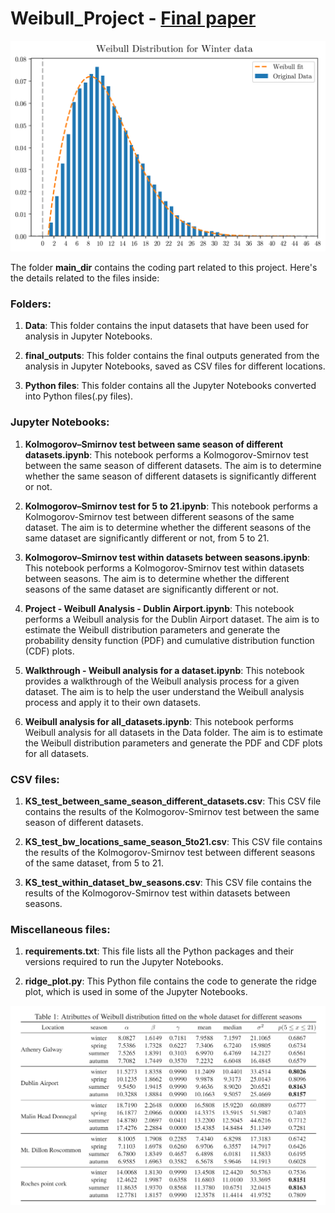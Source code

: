 # Weibull_Project - [Final paper](https://github.com/amitamola/Weibull_Project/blob/main/DataAnalalytics%20Wind%20Paper%20Final.pdf)

![Header.png](https://github.com/amitamola/Weibull_Project/blob/main/fitted_weibull.png)


The folder **main_dir** contains the coding part related to this project. Here's the details related to the files inside:


### **Folders:**

1. **Data**: This folder contains the input datasets that have been used for analysis in Jupyter Notebooks. 

2. **final_outputs**: This folder contains the final outputs generated from the analysis in Jupyter Notebooks, saved as CSV files for different locations.

3. **Python files**: This folder contains all the Jupyter Notebooks converted into Python files(.py files).


### **Jupyter Notebooks:**

1. **Kolmogorov–Smirnov test between same season of different datasets.ipynb**: This notebook performs a Kolmogorov-Smirnov test between the same season of different datasets. The aim is to determine whether the same season of different datasets is significantly different or not.

2. **Kolmogorov–Smirnov test for 5 to 21.ipynb**: This notebook performs a Kolmogorov-Smirnov test between different seasons of the same dataset. The aim is to determine whether the different seasons of the same dataset are significantly different or not, from 5 to 21.

3. **Kolmogorov–Smirnov test within datasets between seasons.ipynb**: This notebook performs a Kolmogorov-Smirnov test within datasets between seasons. The aim is to determine whether the different seasons of the same dataset are significantly different or not.

4. **Project - Weibull Analysis - Dublin Airport.ipynb**: This notebook performs a Weibull analysis for the Dublin Airport dataset. The aim is to estimate the Weibull distribution parameters and generate the probability density function (PDF) and cumulative distribution function (CDF) plots.

5. **Walkthrough - Weibull analysis for a dataset.ipynb**: This notebook provides a walkthrough of the Weibull analysis process for a given dataset. The aim is to help the user understand the Weibull analysis process and apply it to their own datasets.

6. **Weibull analysis for all_datasets.ipynb**: This notebook performs Weibull analysis for all datasets in the Data folder. The aim is to estimate the Weibull distribution parameters and generate the PDF and CDF plots for all datasets.


### **CSV files:**

1. **KS_test_between_same_season_different_datasets.csv**: This CSV file contains the results of the Kolmogorov-Smirnov test between the same season of different datasets.

2. **KS_test_bw_locations_same_season_5to21.csv**: This CSV file contains the results of the Kolmogorov-Smirnov test between different seasons of the same dataset, from 5 to 21.

3. **KS_test_within_dataset_bw_seasons.csv**: This CSV file contains the results of the Kolmogorov-Smirnov test within datasets between seasons.


### **Miscellaneous files:**

1. **requirements.txt**: This file lists all the Python packages and their versions required to run the Jupyter Notebooks.

2. **ridge_plot.py**: This Python file contains the code to generate the ridge plot, which is used in some of the Jupyter Notebooks.

![Final_result.png](https://github.com/amitamola/Weibull_Project/blob/main/final_table.png)
